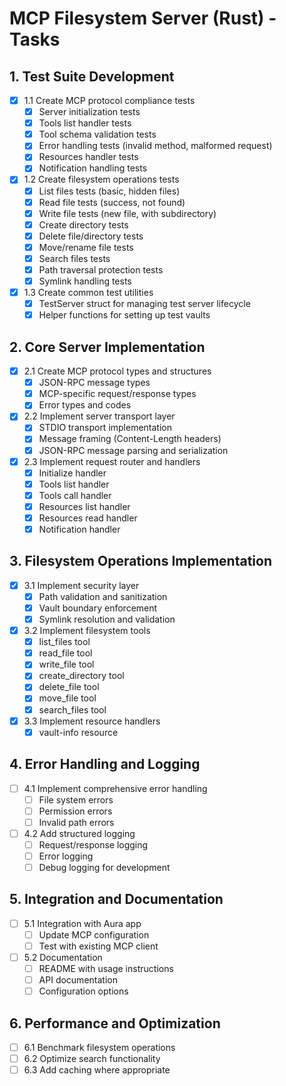 # MCP Filesystem Server (Rust) - Tasks

## 1. Test Suite Development
- [x] 1.1 Create MCP protocol compliance tests
  - [x] Server initialization tests
  - [x] Tools list handler tests
  - [x] Tool schema validation tests
  - [x] Error handling tests (invalid method, malformed request)
  - [x] Resources handler tests
  - [x] Notification handling tests
- [x] 1.2 Create filesystem operations tests
  - [x] List files tests (basic, hidden files)
  - [x] Read file tests (success, not found)
  - [x] Write file tests (new file, with subdirectory)
  - [x] Create directory tests
  - [x] Delete file/directory tests
  - [x] Move/rename file tests
  - [x] Search files tests
  - [x] Path traversal protection tests
  - [x] Symlink handling tests
- [x] 1.3 Create common test utilities
  - [x] TestServer struct for managing test server lifecycle
  - [x] Helper functions for setting up test vaults

## 2. Core Server Implementation
- [x] 2.1 Create MCP protocol types and structures
  - [x] JSON-RPC message types
  - [x] MCP-specific request/response types
  - [x] Error types and codes
- [x] 2.2 Implement server transport layer
  - [x] STDIO transport implementation
  - [x] Message framing (Content-Length headers)
  - [x] JSON-RPC message parsing and serialization
- [x] 2.3 Implement request router and handlers
  - [x] Initialize handler
  - [x] Tools list handler
  - [x] Tools call handler
  - [x] Resources list handler
  - [x] Resources read handler
  - [x] Notification handler

## 3. Filesystem Operations Implementation
- [x] 3.1 Implement security layer
  - [x] Path validation and sanitization
  - [x] Vault boundary enforcement
  - [x] Symlink resolution and validation
- [x] 3.2 Implement filesystem tools
  - [x] list_files tool
  - [x] read_file tool
  - [x] write_file tool
  - [x] create_directory tool
  - [x] delete_file tool
  - [x] move_file tool
  - [x] search_files tool
- [x] 3.3 Implement resource handlers
  - [x] vault-info resource

## 4. Error Handling and Logging
- [ ] 4.1 Implement comprehensive error handling
  - [ ] File system errors
  - [ ] Permission errors
  - [ ] Invalid path errors
- [ ] 4.2 Add structured logging
  - [ ] Request/response logging
  - [ ] Error logging
  - [ ] Debug logging for development

## 5. Integration and Documentation
- [ ] 5.1 Integration with Aura app
  - [ ] Update MCP configuration
  - [ ] Test with existing MCP client
- [ ] 5.2 Documentation
  - [ ] README with usage instructions
  - [ ] API documentation
  - [ ] Configuration options

## 6. Performance and Optimization
- [ ] 6.1 Benchmark filesystem operations
- [ ] 6.2 Optimize search functionality
- [ ] 6.3 Add caching where appropriate